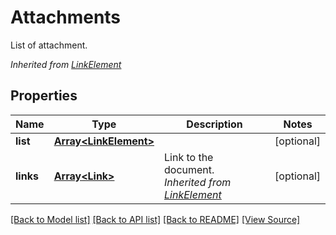 ﻿# Attachments
List of attachment.

*Inherited from [LinkElement](LinkElement.md)*
## Properties
Name | Type | Description | Notes
------------ | ------------- | ------------- | -------------
**list** | [**Array&lt;LinkElement&gt;**](LinkElement.md) |  | [optional]
**links** | [**Array&lt;Link&gt;**](Link.md) | Link to the document.<br />*Inherited from [LinkElement](LinkElement.md)* | [optional]

[[Back to Model list]](../README.md#documentation-for-models) [[Back to API list]](../README.md#documentation-for-api-endpoints) [[Back to README]](../README.md) [[View Source]](../src/models/attachments.ts)


